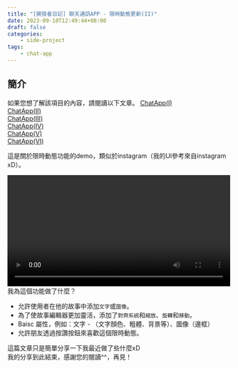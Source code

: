 ```yaml
---
title: "[開發者日記] 聊天通訊APP - 限時動態更新(II)"
date: 2023-09-10T12:49:44+08:00
draft: false
categories:
    - side-project 
tags: 
    - chat-app
---
```



## 簡介
如果您想了解該項目的內容，請閱讀以下文章。
[ChatApp(I)](/post/chat-app-init/)  
[ChatApp(II)](/post/chat-app-demo/)  
[ChatApp(III)](/post/chat-app-update/)  
[ChatApp(IV)](/post/chat-app-final/)  
[ChatApp(V)](/post/chat-app-voice-chat/)  
[ChatApp(VI)](/post/chat-app-sticker-updated/)  

這是關於限時動態功能的demo，類似於instagram（我的UI參考來自instagram xD）。

<video src="/videos/chat-app/story-update.mp4" controls="controls" width="500"></video>   
我為這個功能做了什麼？  
* 允許使用者在他的故事中添加`文字`或`圖像`。
* 為了使故事編輯器更加靈活，添加了`對齊系統`和`縮放`、`旋轉`和`移動`。
* Baisc 屬性，例如：文字 - （文字顏色、粗體、背景等）、圖像（邊框）
* 允許朋友透過按讚按鈕來喜歡這個限時動態。

這篇文章只是簡單分享一下我最近做了些什麼xD  
我的分享到此結束，感謝您的閱讀^^，再見！

